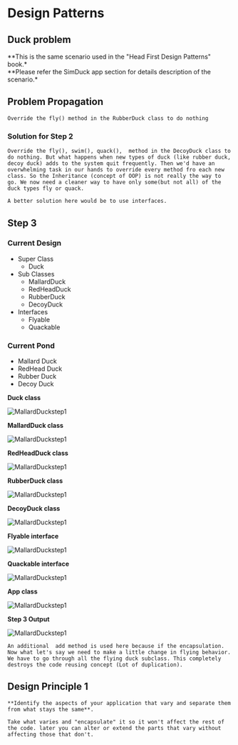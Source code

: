 # **Design Patterns**

## Duck problem

**This is the same scenario used in the "Head First Design Patterns" book.\*  
**Please refer the SimDuck app section for details description of the scenario.\*

## Problem Propagation

```
Override the fly() method in the RubberDuck class to do nothing
```

### **Solution for Step 2**

```
Override the fly(), swim(), quack(),  method in the DecoyDuck class to do nothing. But what happens when new types of duck (like rubber duck, decoy duck) adds to the system quit frequently. Then we'd have an overwhelming task in our hands to override every method fro each new class. So the Inheritance (concept of OOP) is not really the way to go. We now need a cleaner way to have only some(but not all) of the duck types fly or quack.
```

```
A better solution here would be to use interfaces.
```

## **Step 3**

### Current Design

- Super Class
  - Duck
- Sub Classes
  - MallardDuck
  - RedHeadDuck
  - RubberDuck
  - DecoyDuck
- Interfaces
  - Flyable
  - Quackable

### Current Pond

- Mallard Duck
- RedHead Duck
- Rubber Duck
- Decoy Duck

**Duck class**

![MallardDuckstep1](/src/assets/step3/step2classDuck.png#thumbnail)

**MallardDuck class**

![MallardDuckstep1](/src/assets/step3/step3classMallard.png#thumbnail)

**RedHeadDuck class**

![MallardDuckstep1](/src/assets/step3/step3classRedhead.png#thumbnail)

**RubberDuck class**

![MallardDuckstep1](/src/assets/step3/step3classRubber.png#thumbnail)

**DecoyDuck class**

![MallardDuckstep1](/src/assets/step3/step3classDecoy.png#thumbnail)

**Flyable interface**

![MallardDuckstep1](/src/assets/step3/step3interfaceFlyable.png#thumbnail)

**Quackable interface**

![MallardDuckstep1](/src/assets/step3/step3interfaceQuackable.png#thumbnail)

**App class**

![MallardDuckstep1](/src/assets/step3/step3classApp.png#thumbnail)

**Step 3 Output**

![MallardDuckstep1](/src/assets/step3/step2output.png#thumbnail)

```
An additional  add method is used here because if the encapsulation. Now what let's say we need to make a little change in flying behavior. We have to go through all the flying duck subclass. This completely destroys the code reusing concept (Lot of duplication).
```

## **Design Principle 1**

```
**Identify the aspects of your application that vary and separate them from what stays the same**.
```

```
Take what varies and "encapsulate" it so it won't affect the rest of the code. later you can alter or extend the parts that vary without affecting those that don't.
```
